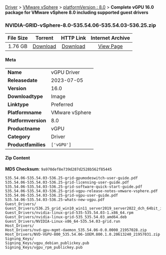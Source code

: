 
[Driver](/README.md)  >  [VMware vSphere](/index/Driver/VMware_vSphere.md)  >  [platformVersion : 8.0](/index/Driver/VMware_vSphere/8.0.md)  >  **Complete vGPU 16.0 package for VMware vSphere 8.0 including supported guest drivers**


### NVIDIA-GRID-vSphere-8.0-535.54.06-535.54.03-536.25.zip

| **File Size** | **Torrent**  | **HTTP Link** | **Internet Archive** |
|:-------------:|:------------:|:-------------:|:--------------------:|
| 1.76 GB |  [Download](https://archive.org/download/nvgpu_NVIDIA-GRID-vSphere-8.0-535.54.06-535.54.03-536.25.zip/nvgpu_NVIDIA-GRID-vSphere-8.0-535.54.06-535.54.03-536.25.zip_archive.torrent)       | [Download](https://archive.org/compress/nvgpu_NVIDIA-GRID-vSphere-8.0-535.54.06-535.54.03-536.25.zip) | [View Page](https://archive.org/details/nvgpu_NVIDIA-GRID-vSphere-8.0-535.54.06-535.54.03-536.25.zip)       |

#### Meta

<table>
<tr><td><strong>Name</strong></td><td>vGPU Driver</td></tr>
<tr><td><strong>Releasedate</strong></td><td>2023-07-05</td></tr>
<tr><td><strong>Version</strong></td><td>16.0</td></tr>
<tr><td><strong>Downloadtype</strong></td><td>Image</td></tr>
<tr><td><strong>Linktype</strong></td><td>Preferred</td></tr>
<tr><td><strong>Platformname</strong></td><td>VMware vSphere</td></tr>
<tr><td><strong>Platformversion</strong></td><td>8.0</td></tr>
<tr><td><strong>Productname</strong></td><td>vGPU</td></tr>
<tr><td><strong>Category</strong></td><td>Driver</td></tr>
<tr><td><strong>Productfamilies</strong></td><td><code>['vGPU']</code></td></tr>
</table>

#### Zip Content

**MD5 Checksum**: `9a970def8e739d287d2528b562f85445`

```text
535.54.06-535.54.03-536.25-grid-gpumodeswitch-user-guide.pdf
535.54.06-535.54.03-536.25-grid-licensing-user-guide.pdf
535.54.06-535.54.03-536.25-grid-software-quick-start-guide.pdf
535.54.06-535.54.03-536.25-grid-vgpu-release-notes-vmware-vsphere.pdf
535.54.06-535.54.03-536.25-grid-vgpu-user-guide.pdf
535.54.06-535.54.03-536.25-whats-new-vgpu.pdf
Guest_Drivers/
Guest_Drivers/536.25_grid_win10_win11_server2019_server2022_dch_64bit_international.exe
Guest_Drivers/nvidia-linux-grid-535-535.54.03-1.x86_64.rpm
Guest_Drivers/nvidia-linux-grid-535_535.54.03_amd64.deb
Guest_Drivers/NVIDIA-Linux-x86_64-535.54.03-grid.run
Host_Drivers/
Host_Drivers/nvd-gpu-mgmt-daemon_535.54.06-0.0.0000_21957028.zip
Host_Drivers/NVD-VGPU-800_535.54.06-1OEM.800.1.0.20613240_21957031.zip
Signing_Keys/
Signing_Keys/vgpu_debian_publickey.pub
Signing_Keys/vgpu_rpm_publickey.pub
```